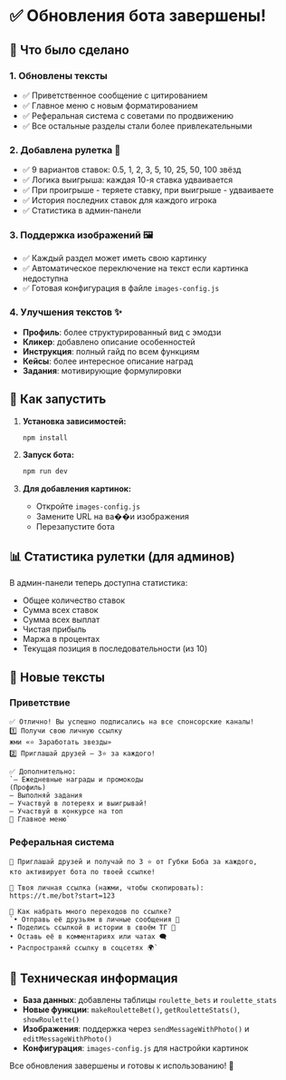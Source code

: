 # ✅ Обновления бота завершены!

## 🎉 Что было сделано

### 1. **Обновлены тексты**
- ✅ Приветственное сообщение с цитированием
- ✅ Главное меню с новым форматированием
- ✅ Реферальная система с советами по продвижению
- ✅ Все остальные разделы стали более привлекательными

### 2. **Добавлена рулетка** 🎰
- ✅ 9 вариантов ставок: 0.5, 1, 2, 3, 5, 10, 25, 50, 100 звёзд
- ✅ Логика выигрыша: каждая 10-я ставка удваивается
- ✅ При проигрыше - теряете ставку, при выигрыше - удваиваете
- ✅ История последних ставок для каждого игрока
- ✅ Статистика в админ-панели

### 3. **Поддержка изображений** 🖼️
- ✅ Каждый раздел может иметь свою картинку
- ✅ Автоматическое переключение на текст если картинка недоступна
- ✅ Готовая конфигурация в файле `images-config.js`

### 4. **Улучшения текстов** ✨
- **Профиль**: более структурированный вид с эмодзи
- **Кликер**: добавлено описание особенностей
- **Инструкция**: полный гайд по всем функциям
- **Кейсы**: более интересное описание наград
- **Задания**: мотивирующие формулировки

## 🚀 Как запустить

1. **Установка зависимостей:**
   ```bash
   npm install
   ```

2. **Запуск бота:**
   ```bash
   npm run dev
   ```

3. **Для добавления картинок:**
   - Откройте `images-config.js`
   - Замените URL на ва��и изображения
   - Перезапустите бота

## 📊 Статистика рулетки (для админов)

В админ-панели теперь доступна статистика:
- Общее количество ставок
- Сумма всех ставок
- Сумма всех выплат
- Чистая прибыль
- Маржа в процентах
- Текущая позиция в последовательности (из 10)

## 🎯 Новые тексты

### Приветствие
```
✅ Отлично! Вы успешно подписались на все спонсорские каналы!
1️⃣ Получи свою личную ссылку
жми «⭐️ Заработать звезды»
2️⃣ Приглашай друзей — 3⭐️ за каждого!

✅ Дополнительно:
`— Ежедневные награды и промокоды
(Профиль)
— Выполняй задания 
— Участвуй в лотереях и выигрывай!
— Участвуй в конкурсе на топ
🔻 Главное меню`
```

### Реферальная система
```
🎉 Приглашай друзей и получай по 3 ⭐️ от Губки Боба за каждого, 
кто активирует бота по твоей ссылке!

🔗 Твоя личная ссылка (нажми, чтобы скопировать):
https://t.me/bot?start=123

🚀 Как набрать много переходов по ссылке?
`• Отправь её друзьям в личные сообщения 👫
• Поделись ссылкой в истории в своём ТГ 📱
• Оставь её в комментариях или чатах 🗨
• Распространяй ссылку в соцсетях 🌍`
```

## 🔧 Техническая информация

- **База данных**: добавлены таблицы `roulette_bets` и `roulette_stats`
- **Новые функции**: `makeRouletteBet()`, `getRouletteStats()`, `showRoulette()`
- **Изображения**: поддержка через `sendMessageWithPhoto()` и `editMessageWithPhoto()`
- **Конфигурация**: `images-config.js` для настройки картинок

Все обновления завершены и готовы к использованию! 🎉
